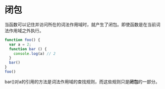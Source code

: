# 闭包

当函数可以记住并访问所在的词法作用域时，就产生了闭包。即使函数是在当前词法作用域之外执行。

```javascript
function foo() {
  var a = 2;
  function bar () {
    console.log(a) // 2
  }
  bar()
}
foo()
```

bar()对a的引用的方法是词法作用域的查找规则，而这些规则只是**闭包**的一部分。